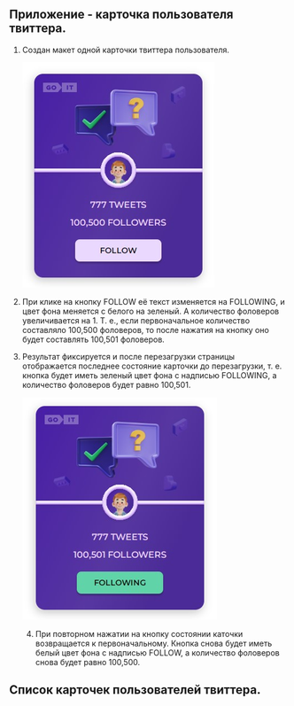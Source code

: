 ## Приложение - карточка пользователя твиттера.

1. Создан макет одной карточки твиттера пользователя.

   ![Mакет одной карточки твиттера пользователя (false)](./assets/one-card_false.jpg)

2. При клике на кнопку FOLLOW её текст изменяется на FOLLOWING, и цвет фона
   меняется с белого на зеленый. А количество фоловеров увеличивается на 1. Т.
   е., если первоначальное количество составляло 100,500 фоловеров, то после
   нажатия на кнопку оно будет составлять 100,501 фоловеров.
3. Результат фиксируется и после перезагрузки страницы отображается последнее
   состояние карточки до перезагрузки, т. е. кнопка будет иметь зеленый цвет
   фона с надписью FOLLOWING, а количество фоловеров будет равно 100,501.

   ![Mакет одной карточки твиттера пользователя (true)](./assets/one-card_true.jpg)

   4. При повторном нажатии на кнопку состоянии каточки возвращается к
      первоначальному. Кнопка снова будет иметь белый цвет фона с надписью
      FOLLOW, а количество фоловеров снова будет равно 100,500.

## Список карточек пользователей твиттера.
